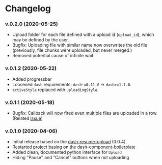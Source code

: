 # Changelog

### v.0.2.0 (2020-05-25)
- Upload folder for each file defined with a upload id (`upload_id`), which may be defined by the user.
- Bugfix: Uploading file with similar name now overwrites the old file (previously, file chunks were uploaded, but never merged.)
- Removed potential cause of infinite wait
  
### v.0.1.2 (2020-05-22)
- Added progressbar
- Loosened `dash` requirements;  `dash~=0.11.0` -> `dash>=1.1.0`.
- `activeStyle` replaced with `uploadingStyle`.
  
  
### v.0.1.1 (2020-05-18)
- Bugfix: Callback will now fired even multiple files are uploaded in a row. (Related [Issue](https://github.com/np-8/dash-uploader/issues/1))
  
### v.0.1.0 (2020-04-06)
- Initial release based on the [dash-resume-upload](https://github.com/westonkjones/dash-uploader) (0.0.4).
- Restarted project basing on the [dash-component-boilerplate](https://github.com/plotly/dash-component-boilerplate)
- Added clean, documented python interface for `Upload`
- Hiding "Pause" and "Cancel" buttons when not uploading